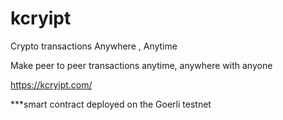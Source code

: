 # kcryipt

Crypto transactions
Anywhere , Anytime

Make peer to peer transactions anytime, anywhere with anyone



https://kcryipt.com/

***smart contract deployed on the Goerli testnet


